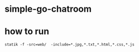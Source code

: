 # simple-go-chatroom

# how to run 

```
statik -f -src=web/  -include=*.jpg,*.txt,*.html,*.css,*.js 
```